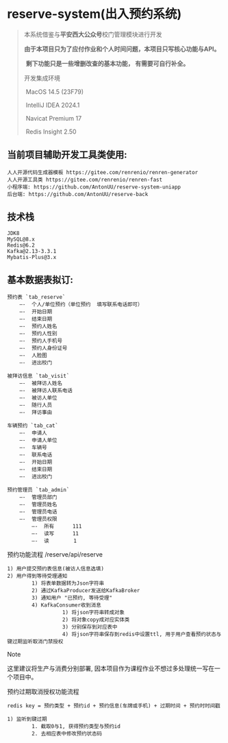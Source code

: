 # reserve-system(出入预约系统)

> 本系统借鉴与**平安西大公众号**校门管理模块进行开发
>
> ​	**由于本项目只为了应付作业和个人时间问题，本项目只写核心功能与API。**
>
> ​	**剩下功能只是一些增删改查的基本功能， 有需要可自行补全。**
>
> 开发集成环境
>
> ​	MacOS 14.5 (23F79)
>
> ​	IntelliJ IDEA 2024.1
>
> ​	Navicat Premium 17
>
> ​	Redis Insight 2.50

## 当前项目辅助开发工具类使用: 

    人人开源代码生成器模板 https://gitee.com/renrenio/renren-generator
    人人开源工具类 https://gitee.com/renrenio/renren-fast
    小程序端: https://github.com/AntonUU/reserve-system-uniapp
    后台端: https://github.com/AntonUU/reserve-back



## 技术栈

`````text
JDK8
MySQL@8.x
Redis@6.2
Kafka@2.13-3.3.1
Mybatis-Plus@3.x
`````



## 基本数据表拟订:

```text
预约表 `tab_reserve`
	—-	个人/单位预约（单位预约  填写联系电话即可） 
	—-	开始日期
	—-	结束日期
	—-	预约人姓名
	—-	预约人性别
	—-	预约人手机号
	—-	预约人身份证号
	—-	人脸图
	—-	进出校门

被拜访信息 `tab_visit`
	—-	被拜访人姓名
	—-	被拜访人联系电话
	—-	被访人单位
	—-	随行人员
	—-	拜访事由

车辆预约 `tab_cat`
	—-	申请人
	—-	申请人单位
	—-	车辆号
	—-	联系电话
	—-	开始日期
	—-	结束日期
	—-	进出校门

预约管理员 `tab_admin`
	—-	管理员部门
	—-	管理员姓名
	—-	管理员电话
	—-	管理员权限
		—-	所有      111
		—-	读写      11
		—- 	读        1
```



预约功能流程 /reserve/api/reserve

    1) 用户提交预约表信息(被访人信息选填)
    2) 用户得到等待受理通知
            1) 将表单数据转为Json字符串
            2) 通过KafkaProducer发送给KafkaBroker 
            3) 通知用户 "已预约, 等待受理"
            4) KafkaConsumer收到消息
                      1) 将json字符串转成对象
                      2) 将对象copy成对应实体类
                      3) 分别保存到对应表中
                      4) 将json字符串保存到redis中设置ttl, 用于用户查看预约状态与键过期监听取消门禁授权

> [!NOTE]
>
> 这里建议将生产与消费分别部署, 因本项目作为课程作业不想过多处理统一写在一个项目中。

  

预约过期取消授权功能流程

```text
redis key = 预约类型 + 预约id + 预约信息(车牌或手机) + 过期时间 + 预约时时间戳

1) 监听到键过期
		1. 截取0与1, 获得预约类型与预约id
		2. 去相应表中修改预约状态码
```





